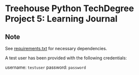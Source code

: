 Treehouse Python TechDegree Project 5: Learning Journal
=======================================================

Note
----

See [requirements.txt](https://github.com/Crossroadsman/treehouse-techdegree-python-project5/blob/master/requirements.txt) for necessary dependencies.

A test user has been provided with the following credentials:

username: `testuser`
password: `password`
